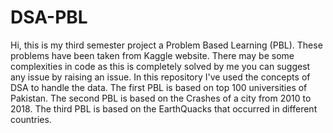 # DSA-PBL
Hi, this is my third semester project a Problem Based Learning (PBL). 
These problems have been taken from Kaggle website. 
There may be some complexities in code as this is completely 
solved by me you can suggest any issue by raising an issue.
In this repository I've used the concepts of DSA to handle the data.
The first PBL is based on top 100 universities of Pakistan.
The second PBL is based on the Crashes of a city from 2010 to 2018. 
The third PBL is based on the EarthQuacks that occurred in different countries.
